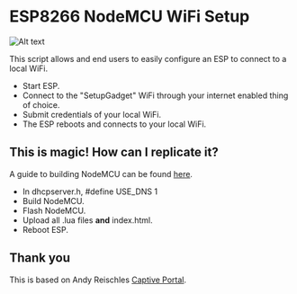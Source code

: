 # ESP8266 NodeMCU WiFi Setup
![Alt text](/../images/screenshot.png?raw=true "Screenshot")

This script allows and end users to easily configure an ESP to connect to a local WiFi.
 * Start ESP.
 * Connect to the "SetupGadget" WiFi through your internet enabled thing of choice.
 * Submit credentials of your local WiFi.
 * The ESP reboots and connects to your local WiFi.

## This is magic! How can I replicate it?
A guide to building NodeMCU can be found [here](http://memset.io/building-nodemcu-for-the-esp8266.html).

 * In dhcpserver.h, #define USE_DNS 1
 * Build NodeMCU.
 * Flash NodeMCU.
 * Upload all .lua files **and** index.html.
 * Reboot ESP.
 
## Thank you
This is based on Andy Reischles [Captive Portal](https://github.com/reischle/CaptiveIntraweb/tree/dev).
